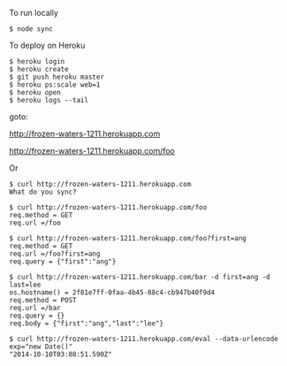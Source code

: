 To run locally
```
$ node sync
```

To deploy on Heroku
```
$ heroku login
$ heroku create
$ git push heroku master
$ heroku ps:scale web=1
$ heroku open
$ heroku logs --tail
```

goto:

http://frozen-waters-1211.herokuapp.com

http://frozen-waters-1211.herokuapp.com/foo

Or

```
$ curl http://frozen-waters-1211.herokuapp.com
What do you sync?

$ curl http://frozen-waters-1211.herokuapp.com/foo
req.method = GET
req.url =/foo

$ curl http://frozen-waters-1211.herokuapp.com/foo?first=ang
req.method = GET
req.url =/foo?first=ang
req.query = {"first":"ang"}

$ curl http://frozen-waters-1211.herokuapp.com/bar -d first=ang -d last=lee
os.hostname() = 2f81e7ff-0faa-4b45-88c4-cb947b40f9d4
req.method = POST
req.url =/bar
req.query = {}
req.body = {"first":"ang","last":"lee"}

$ curl http://frozen-waters-1211.herokuapp.com/eval --data-urlencode exp="new Date()"
"2014-10-10T03:08:51.590Z"
```

